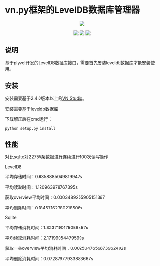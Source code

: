 # vn.py框架的LevelDB数据库管理器

<p align="center">
  <img src ="https://vnpy.oss-cn-shanghai.aliyuncs.com/vnpy-logo.png"/>
</p>

<p align="center">
    <img src ="https://img.shields.io/badge/version-1.0.0-blueviolet.svg"/>
    <img src ="https://img.shields.io/badge/platform-linux|windows-yellow.svg"/>
    <img src ="https://img.shields.io/badge/python-3.7-blue.svg" />
</p>

## 说明

基于plyvel开发的LevelDB数据库接口，需要首先安装leveldb数据库才能安装使用。

## 安装

安装需要基于2.4.0版本以上的[VN Studio](https://www.vnpy.com)。

安装需要基于leveldb数据库

下载解压后在cmd运行：

```
python setup.py install
```

## 性能

对比sqlite对22755条数据进行连续进行100次读写操作

LevelDB

平均存储时间：0.6358885049819947s

平均读取时间：1.120963978767395s

获取overview平均时间：0.0003489255905151367

平均删除时间：0.18457162380218506s

Sqlite

平均存储消耗时间：1.8237190175056457s

平均读取消耗时间：2.17199054479599s

获取一条overview平均消耗时间：0.0025047659873962402s

平均删除消耗时间：0.07287977933883667s
